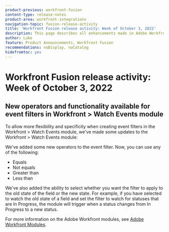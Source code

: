 ```yaml
---
product-previous: workfront-fusion
content-type: release-notes
product-area: workfront-integrations
navigation-topic: fusion-release-activity
title: 'Workfront Fusion release activity: Week of October 3, 2022'
description: This page describes all enhancements made in Adobe Workfront Fusion the week of October 3, 2022.
author: Luke
feature: Product Announcements, Workfront Fusion
recommendations: noDisplay, noCatalog
hidefromtoc: yes
---
```

# Workfront Fusion release activity: Week of October 3, 2022

## New operators and functionality available for event filters in Workfront > Watch Events module

To allow more flexibility and specificity when creating event filters in the Workfront > Watch Events module, we've made some updates to the Workfront > Watch Events module:

We've added some new operators to the event filter. Now, you can use any of the following:

* Equals
* Not equals
* Greater than
* Less than

We've also added the ability to select whether you want the filter to apply to the old state of the field or the new state. For example, if you have selected to watch the old state of a field and set the filter to watch for statuses that are In Progress, the module will trigger when a status changes from In Progress to a new status. 

For more information on the Adobe Workfront modules, see [Adobe Workfront Modules](/help/quicksilver/workfront-fusion/apps-and-their-modules/workfront-modules.md).
